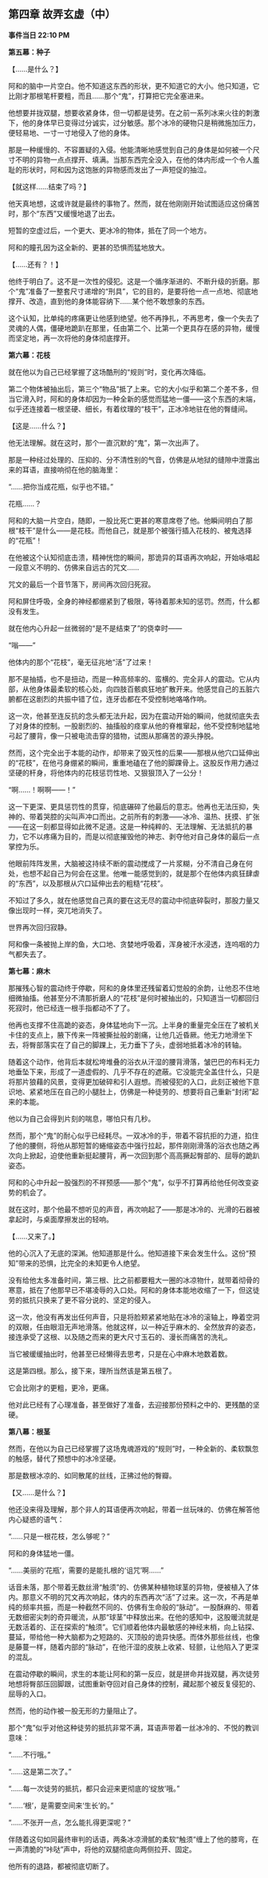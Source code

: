 ## 第四章 故弄玄虚（中）

**事件当日 22:10 PM**

**第五幕：种子**

【……是什么？】

阿和的脑中一片空白。他不知道这东西的形状，更不知道它的大小。他只知道，它比刚才那根笔杆要粗，而且……那个“鬼”，打算把它完全塞进来。

他想要并拢双腿，想要收紧身体，但一切都是徒劳。在之前一系列冰来火往的刺激下，他的身体早已变得过分诚实，过分敏感。那个冰冷的硬物只是稍微施加压力，便轻易地、一寸一寸地侵入了他的身体。

那是一种缓慢的、不容置疑的入侵。他能清晰地感觉到自己的身体是如何被一个尺寸不明的异物一点点撑开、填满。当那东西完全没入，在他的体内形成一个令人羞耻的形状时，阿和因为这饱胀的异物感而发出了一声短促的抽泣。

【就这样……结束了吗？】

他天真地想，这或许就是最终的事物了。然而，就在他刚刚开始试图适应这份痛苦时，那个“东西”又缓慢地退了出去。

短暂的空虚过后，一个更大、更冰冷的物体，抵在了同一个地方。

阿和的瞳孔因为这全新的、更甚的恐惧而猛地放大。

【……还有？！】

他终于明白了。这不是一次性的侵犯。这是一个循序渐进的、不断升级的折磨。那个“鬼”准备了一整套尺寸递增的“刑具”，它的目的，是要将他一点一点地、彻底地撑开、改造，直到他的身体能容纳下……某个他不敢想象的东西。

这个认知，比单纯的疼痛更让他感到绝望。他不再挣扎，不再思考，像一个失去了灵魂的人偶，僵硬地跪趴在那里，任由第二个、比第一个更具存在感的异物，缓慢而坚定地，再一次将他的身体彻底撑开。

**第六幕：花枝**

就在他以为自己已经掌握了这场酷刑的“规则”时，变化再次降临。

第二个物体被抽出后，第三个“物品”抵了上来。它的大小似乎和第二个差不多，但当它滑入时，阿和的身体却因为一种全新的感觉而猛地一僵——这个东西的末端，似乎还连接着一根坚硬、细长，有着纹理的“枝干”，正冰冷地驻在他的臀缝间。

【这是……什么？】

他无法理解。就在这时，那个一直沉默的“鬼”，第一次出声了。

那是一种经过处理的、压抑的、分不清性别的气音，仿佛是从地狱的缝隙中泄露出来的耳语，直接响彻在他的脑海里：

“……把你当成花瓶，似乎也不错。”

花瓶……？

阿和的大脑一片空白，随即，一股比死亡更甚的寒意席卷了他。他瞬间明白了那根“枝干”是什么——是花枝。而他自己，就是那个被强行插入花枝的、被鬼选择的“花瓶”！

在他被这个认知彻底击溃，精神恍惚的瞬间，那诡异的耳语再次响起，开始咏唱起一段意义不明的、仿佛来自远古的咒文……

咒文的最后一个音节落下，房间再次回归死寂。

阿和屏住呼吸，全身的神经都绷紧到了极限，等待着那未知的惩罚。然而，什么都没有发生。

就在他内心升起一丝微弱的“是不是结束了”的侥幸时——

“嗡——”

他体内的那个“花枝”，毫无征兆地“活”了过来！

那不是抽插，也不是扭动，而是一种高频率的、蛮横的、完全非人的震动。它从内部，从他身体最柔软的核心处，向四肢百骸疯狂地扩散开来。他感觉自己的五脏六腑都在这剧烈的共振中错了位，连牙齿都在不受控制地咯咯作响。

这一次，他甚至连反抗的念头都无法升起，因为在震动开始的瞬间，他就彻底失去了对身体的控制。一股剧烈的、抽搐般的痉挛从他的脊椎窜起，他不受控制地猛地弓起了腰背，像一只被电流击穿的猎物，试图从那痛苦的源头挣脱。

然而，这个完全出于本能的动作，却带来了毁灭性的后果——那根从他穴口延伸出的“花枝”，在他弓身绷紧的瞬间，重重地磕在了他的脚踝骨上。这股反作用力通过坚硬的杆身，将他体内的花枝惩罚性地、又狠狠顶入了一公分！

“啊……！啊啊——！”

这一下更深、更具惩罚性的贯穿，彻底碾碎了他最后的意志。他再也无法压抑，失神的、带着哭腔的尖叫声冲口而出。之前所有的刺激——冰冷、温热、抚摸、扩张——在这一刻都显得如此微不足道。这是一种纯粹的、无法理解、无法抵抗的暴力，它不以疼痛为目的，而是以彻底摧毁他的神志、剥夺他对自己身体的最后一点掌控为乐。

他眼前阵阵发黑，大脑被这持续不断的震动搅成了一片浆糊，分不清自己身在何处，也想不起自己为何会在这里。他唯一能感觉到的，就是那个在他体内疯狂肆虐的“东西”，以及那根从穴口延伸出去的粗糙“花枝”。

不知过了多久，就在他感觉自己真的要在这无尽的震动中彻底碎裂时，那股力量又像出现时一样，突兀地消失了。

世界再次回归寂静。

阿和像一条被抛上岸的鱼，大口地、贪婪地呼吸着，浑身被汗水浸透，连呜咽的力气都失去了。

**第七幕：麻木**

那摧残心智的震动终于停歇，阿和的身体里还残留着幻觉般的余韵，让他忍不住地细微抽搐。他甚至分不清那折磨人的“花枝”是何时被抽出的，只知道当一切都回归死寂时，他已经连一根手指都动不了了。

他再也支撑不住高跪的姿态，身体猛地向下一沉。上半身的重量完全压在了被机关卡住的支点上，腋下传来一阵被撕扯般的剧痛，让他几近昏厥。他无力地滑坐下去，将臀部落实在了自己的脚踝上，无力垂下了头，虚弱地抵着冰冷的转轴。

随着这个动作，他背后本就松垮堆叠的浴衣从汗湿的腰背滑落，皱巴巴的布料无力地垂坠下来，形成了一道虚假的、几乎不存在的遮蔽。它没能完全盖住什么，只是将那片狼藉的风景，变得更加破碎和引人遐想。而被侵犯的入口，此刻正被他下意识地、紧紧地压在自己的小腿肚上，仿佛是一种徒劳的、想要将自己重新“封闭”起来的本能。

他以为自己会得到片刻的喘息，哪怕只有几秒。

然而，那个“鬼”的耐心似乎已经耗尽。一双冰冷的手，带着不容抗拒的力道，掐住了他的腰侧，将他从那短暂的蜷缩姿态中强行拉起，那件刚刚滑落的浴衣也随之再次向上掀起，迫使他重新挺起腰背，再一次回到那个高高撅起臀部的、屈辱的跪趴姿态。

阿和的心中升起一股强烈的不祥预感——那个“鬼”，似乎不打算再给他任何改变姿势的机会了。

就在这时，那个他最不想听见的声音，再次响起了——那是冰冷的、光滑的石器被拿起时，与桌面摩擦发出的轻响。

【……又来了。】

他的心沉入了无底的深渊。他知道那是什么。他知道接下来会发生什么。这份“预知”带来的恐惧，比完全的未知更令人绝望。

没有给他太多准备时间，第三根、比之前都要粗大一圈的冰凉物什，就带着彻骨的寒意，抵在了他那早已不堪凌辱的入口处。阿和的身体本能地收缩了一下，但这徒劳的抵抗只换来了更不容分说的、坚定的侵入。

这一次，他没有再发出任何声音，只是将脸颊紧紧地贴在冰冷的滚轴上，睁着空洞的双眼，任由眼泪无声地滑落。他就这样，以一种近乎麻木的、全然放弃的姿态，接连承受了这根、以及随之而来的更大尺寸玉石的、漫长而痛苦的洗礼。

当它被缓缓抽出时，他甚至已经懒得去思考，只是在心中麻木地数着数。

这是第四根。那么，接下来，理所当然该是第五根了。

它会比刚才的更粗，更冷，更痛。

他对此已经有了心理准备，甚至做好了准备，去迎接那份预料之中的、更残酷的坚硬。

**第八幕：根茎**

然而，在他以为自己已经掌握了这场鬼魂游戏的“规则”时，一种全新的、柔软飘忽的触感，替代了预想中的冰冷坚硬。

那是数根冰凉的、如同散尾的丝线，正拂过他的臀瓣。

【又……是什么？】

他还没来得及理解，那个非人的耳语便再次响起，带着一丝玩味的、仿佛在解答他内心疑惑的语气：

“……只是一根花枝，怎么够呢？”

阿和的身体猛地一僵。

“……美丽的‘花瓶’，需要的是能扎根的‘诅咒’啊……”

话音未落，那个带着无数丝滑“触须”的、仿佛某种植物球茎的异物，便被植入了体内。那意义不明的咒文再次响起，体内的东西再次“活”了过来。这一次，不再是单纯的频率共振，而是一种截然不同的、仿佛有生命般的“脉动”。一股酥麻的、带着无数细密尖刺的奇异暖流，从那“球茎”中释放出来。在他的感知中，这股暖流就是无数活着的、正在探索的“触须”。它们顺着他体内最敏感的神经末梢，向上钻探、蔓延，带给他一种大脑都为之短路的、灭顶般的诡异快感。而体外那些丝线，也像是藤蔓一样，随着内部的“脉动”，在他汗湿的皮肤上收紧、轻颤，让他陷入了更深的混乱。

在震动停歇的瞬间，求生的本能让阿和的第一反应，就是拼命并拢双腿，再次徒劳地想将臀部压回脚跟，试图重新夺回对自己身体的控制，藏起那个被反复侵犯的、屈辱的入口。

然而，他的动作被一股无形的力量阻止了。

那个“鬼”似乎对他这种徒劳的抵抗非常不满，耳语声带着一丝冰冷的、不悦的教训意味：

“……不行哦。”

“……这是第二次了。”

“……每一次徒劳的抵抗，都只会迎来更彻底的‘绽放’哦。”

“……‘根’，是需要空间来‘生长’的。”

“……不张开一点，怎么能扎得更深呢？”

伴随着这句如同最终审判的话语，两条冰凉滑腻的柔软“触须”缠上了他的膝弯，在一声清脆的“咔哒”声中，将他的双腿彻底向两侧拉开、固定。

他所有的退路，都被彻底切断了。